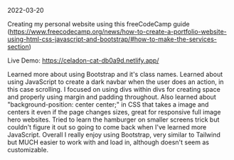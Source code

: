 2022-03-20

Creating my personal website using this freeCodeCamp guide (https://www.freecodecamp.org/news/how-to-create-a-portfolio-website-using-html-css-javascript-and-bootstrap/#how-to-make-the-services-section)

Live Demo: https://celadon-cat-db0a9d.netlify.app/

Learned more about using Bootstrap and it's class names. Learned about using JavaScript to create a dark navbar when the user does an action, in this case scrolling. I focused on using divs within divs for creating space and properly using margin and padding throughout. Also learned about "background-position: center center;" in CSS that takes a image and centers it even if the page changes sizes, great for responsive full image hero websites. Tried to learn the hamburger on smaller screens trick but couldn't figure it out so going to come back when I've learned more JavaScript. Overall I really enjoy using Bootstrap, very similar to Tailwind but MUCH easier to work with and load in, although doesn't seem as customizable.

